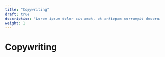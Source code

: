 ```yaml
---
title: "Copywriting"
draft: true
description: "Lorem ipsum dolor sit amet, et antiopam corrumpit deseruisse pri, qui illud oratio intellegebat ea. Elit delenit gloriatur mei ad, nisl commune ex sit, omnis possim tacimates sit ei."
weight: 1
---
```


# Copywriting
